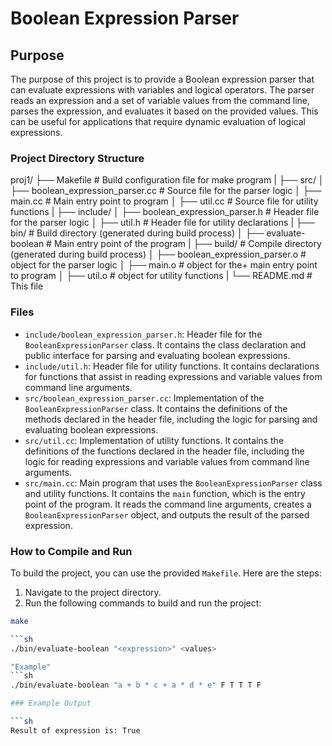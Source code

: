 # Boolean Expression Parser

## Purpose

The purpose of this project is to provide a Boolean expression parser that can evaluate expressions with variables and logical operators. The parser reads an expression and a set of variable values from the command line, parses the expression, and evaluates it based on the provided values. This can be useful for applications that require dynamic evaluation of logical expressions.

### Project Directory Structure

proj1/
├── Makefile                    # Build configuration file for make program
|
├── src/
│   ├── boolean_expression_parser.cc  # Source file for the parser logic
│   ├── main.cc                       # Main entry point to program
│   ├── util.cc                       # Source file for utility functions
|
├── include/
│   ├── boolean_expression_parser.h   # Header file for the parser logic
│   ├── util.h                        # Header file for utility declarations
|
├── bin/                        # Build directory (generated during build process)
│   ├── evaluate-boolean              # Main entry point of the program
|
├── build/                      # Compile directory (generated during build process)
│   ├── boolean_expression_parser.o   # object for the parser logic
│   ├── main.o                        # object for the+ main entry point to program
│   ├── util.o                        # object for utility functions
|
└── README.md                   # This file

### Files

- `include/boolean_expression_parser.h`: Header file for the `BooleanExpressionParser` class. It contains the class declaration and public interface for parsing and evaluating boolean expressions.
- `include/util.h`: Header file for utility functions. It contains declarations for functions that assist in reading expressions and variable values from command line arguments.
- `src/boolean_expression_parser.cc`: Implementation of the `BooleanExpressionParser` class. It contains the definitions of the methods declared in the header file, including the logic for parsing and evaluating boolean expressions.
- `src/util.cc`: Implementation of utility functions. It contains the definitions of the functions declared in the header file, including the logic for reading expressions and variable values from command line arguments.
- `src/main.cc`: Main program that uses the `BooleanExpressionParser` class and utility functions. It contains the `main` function, which is the entry point of the program. It reads the command line arguments, creates a `BooleanExpressionParser` object, and outputs the result of the parsed expression.

### How to Compile and Run

To build the project, you can use the provided `Makefile`. Here are the steps:

1. Navigate to the project directory.
2. Run the following commands to build and run the project:

```sh
make

```sh
./bin/evaluate-boolean "<expression>" <values>

"Example"
```sh
./bin/evaluate-boolean "a + b * c + a * d * e" F T T T F

### Example Output

```sh
Result of expression is: True